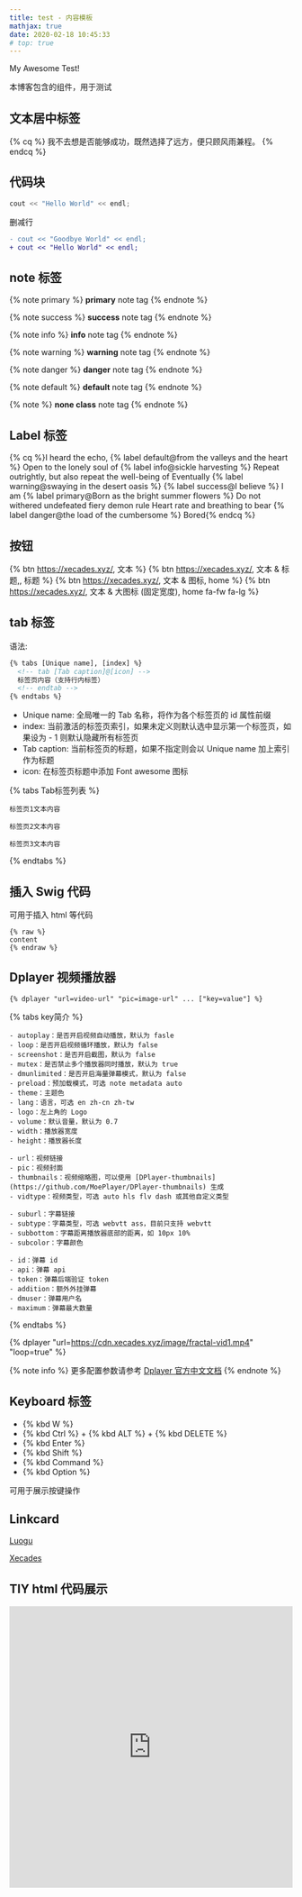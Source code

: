 ```yaml
---
title: test - 内容模板
mathjax: true
date: 2020-02-18 10:45:33
# top: true
---
```


My Awesome Test!

本博客包含的组件，用于测试

<!-- more -->

## 文本居中标签

{% cq %} 我不去想是否能够成功，既然选择了远方，便只顾风雨兼程。 {% endcq %}

## 代码块

``` cpp Hello World https://xecades.xyz/ homepage
cout << "Hello World" << endl;
```

删减行

``` diff
- cout << "Goodbye World" << endl;
+ cout << "Hello World" << endl;
```

## note 标签

{% note primary %}
**primary** note tag
{% endnote %}

{% note success %}
**success** note tag
{% endnote %}

{% note info %}
**info** note tag
{% endnote %}

{% note warning %}
**warning** note tag
{% endnote %}

{% note danger %}
**danger** note tag
{% endnote %}

{% note default %}
**default** note tag
{% endnote %}

{% note %}
**none class** note tag
{% endnote %}

## Label 标签

{% cq %}I heard the echo, {% label default@from the valleys and the heart %}
Open to the lonely soul of {% label info@sickle harvesting %}
Repeat outrightly, but also repeat the well-being of
Eventually {% label warning@swaying in the desert oasis %}
{% label success@I believe %} I am
{% label primary@Born as the bright summer flowers %}
Do not withered undefeated fiery demon rule
Heart rate and breathing to bear {% label danger@the load of the cumbersome %}
Bored{% endcq %}

## 按钮

{% btn https://xecades.xyz/, 文本 %}
{% btn https://xecades.xyz/, 文本 & 标题,, 标题 %}
{% btn https://xecades.xyz/, 文本 & 图标, home %}
{% btn https://xecades.xyz/, 文本 & 大图标 (固定宽度), home fa-fw fa-lg %}

## tab 标签

语法:

```html
{% tabs [Unique name], [index] %}
  <!-- tab [Tab caption]@[icon] -->
  标签页内容（支持行内标签）
  <!-- endtab -->
{% endtabs %}
```

- Unique name: 全局唯一的 Tab 名称，将作为各个标签页的 id 属性前缀
- index: 当前激活的标签页索引，如果未定义则默认选中显示第一个标签页，如果设为 - 1 则默认隐藏所有标签页
- Tab caption: 当前标签页的标题，如果不指定则会以 Unique name 加上索引作为标题
- icon: 在标签页标题中添加 Font awesome 图标

{% tabs Tab标签列表 %}
  <!-- tab 标签页1 -->
    标签页1文本内容
  <!-- endtab -->
  <!-- tab 标签页2 -->
    标签页2文本内容
  <!-- endtab -->
  <!-- tab 标签页3 -->
    标签页3文本内容
  <!-- endtab -->
{% endtabs %}

## 插入 Swig 代码

可用于插入 html 等代码

```
{% raw %}
content
{% endraw %}
```

## Dplayer 视频播放器

```
{% dplayer "url=video-url" "pic=image-url" ... ["key=value"] %}
```

{% tabs key简介 %}
  <!-- tab 播放器 -->
    - autoplay：是否开启视频自动播放，默认为 fasle
    - loop：是否开启视频循环播放，默认为 false
    - screenshot：是否开启截图，默认为 false
    - mutex：是否禁止多个播放器同时播放，默认为 true
    - dmunlimited：是否开启海量弹幕模式，默认为 false
    - preload：预加载模式，可选 note metadata auto
    - theme：主题色
    - lang：语言，可选 en zh-cn zh-tw
    - logo：左上角的 Logo
    - volume：默认音量，默认为 0.7
    - width：播放器宽度
    - height：播放器长度
  <!-- endtab -->
  <!-- tab 视频 -->
    - url：视频链接
    - pic：视频封面
    - thumbnails：视频缩略图，可以使用 [DPlayer-thumbnails](https://github.com/MoePlayer/DPlayer-thumbnails) 生成
    - vidtype：视频类型，可选 auto hls flv dash 或其他自定义类型
  <!-- endtab -->
  <!-- tab 字幕 -->
    - suburl：字幕链接
    - subtype：字幕类型，可选 webvtt ass，目前只支持 webvtt
    - subbottom：字幕距离播放器底部的距离，如 10px 10%
    - subcolor：字幕颜色
  <!-- endtab -->
  <!-- tab 弹幕 -->
    - id：弹幕 id
    - api：弹幕 api
    - token：弹幕后端验证 token
    - addition：额外外挂弹幕
    - dmuser：弹幕用户名
    - maximum：弹幕最大数量
  <!-- endtab -->
{% endtabs %}

{% dplayer "url=https://cdn.xecades.xyz/image/fractal-vid1.mp4" "loop=true" %}

{% note info %}
更多配置参数请参考 [Dplayer 官方中文文档](http://dplayer.js.org/#/zh-Hans/?id=%E5%8F%82%E6%95%B0)
{% endnote %}

## Keyboard 标签

 - {% kbd W %}
 - {% kbd Ctrl %} + {% kbd ALT %} + {% kbd DELETE %}
 - {% kbd Enter %}
 - {% kbd Shift %}
 - {% kbd Command %}
 - {% kbd Option %}

可用于展示按键操作

## Linkcard

<a href="https://www.luogu.com.cn/" class="LinkCard">Luogu</a>

<a href="https://xecades.xyz/" class="LinkCard">Xecades</a>

## TIY html 代码展示

<iframe frameborder="no" src="https://tiy.xecades.xyz/?file=MarginCollapse1" width="100%" height="500px"></iframe>